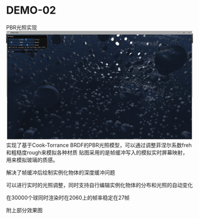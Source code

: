 # DEMO-02
PBR光照实现
![Image text](https://github.com/decsacety/DEMO-02/blob/main/OpenGL01/source/4.png)
实现了基于Cook-Torrance BRDF的PBR光照模型，可以通过调整菲涅尔系数freh和粗糙度rough来模拟各种材质
贴图采用的是帧缓冲写入的模拟实时屏幕映射，用来模拟玻璃的质感。

解决了帧缓冲后绘制实例化物体的深度缓冲问题

可以进行实时的光照调整，同时支持自行编辑实例化物体的分布和光照的自动变化

在30000个球同时渲染时在2060上的帧率稳定在27帧

附上部分效果图

